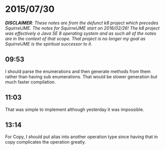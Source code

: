 # 2015/07/30

***DISCLAIMER***: _These notes are from the defunct k8 project which_
_precedes SquirrelJME. The notes for SquirrelJME start on 2016/02/26!_
_The k8 project was effectively a Java SE 8 operating system and as such_
_all of the notes are in the context of that scope. That project is no_
_longer my goal as SquirrelJME is the spiritual successor to it._

## 09:53

I should parse the enumerations and then generate methods from them rather
than having sub enumerations. That would be slower generation but much faster
compilation.

## 11:03

That was simple to implement although yesterday it was impossible.

## 13:14

For Copy, I should put alias into another operation type since having that in
copy complicates the operation greatly.

